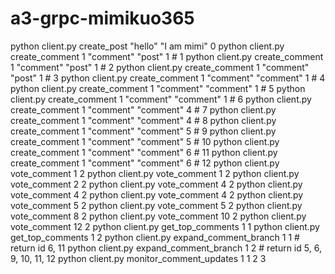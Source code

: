 # a3-grpc-mimikuo365

python client.py create_post "hello" "I am mimi"  0
python client.py create_comment 1 "comment" "post" 1 # 1
python client.py create_comment 1 "comment" "post" 1 # 2
python client.py create_comment 1 "comment" "post" 1 # 3
python client.py create_comment 1 "comment" "comment" 1 # 4
python client.py create_comment 1 "comment" "comment" 1 # 5
python client.py create_comment 1 "comment" "comment" 1 # 6
python client.py create_comment 1 "comment" "comment" 4 # 7
python client.py create_comment 1 "comment" "comment" 4 # 8
python client.py create_comment 1 "comment" "comment" 5 # 9
python client.py create_comment 1 "comment" "comment" 5 # 10
python client.py create_comment 1 "comment" "comment" 6 # 11
python client.py create_comment 1 "comment" "comment" 6 # 12
python client.py vote_comment 1 2
python client.py vote_comment 1 2
python client.py vote_comment 2 2
python client.py vote_comment 4 2
python client.py vote_comment 4 2
python client.py vote_comment 4 2
python client.py vote_comment 5 2
python client.py vote_comment 5 2
python client.py vote_comment 8 2
python client.py vote_comment 10 2
python client.py vote_comment 12 2
python client.py get_top_comments 1 1
python client.py get_top_comments 1 2
python client.py expand_comment_branch 1 1 # return id 6, 11
python client.py expand_comment_branch 1 2 # return id 5, 6, 9, 10, 11, 12
python client.py monitor_comment_updates 1 1 2 3